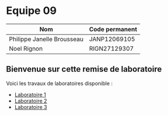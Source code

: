 # Equipe 09

|Nom|Code permanent|
|---|--------------|
|Philippe Janelle Brousseau|JANP12069105|
|Noel Rignon|RIGN27129307|

## Bienvenue sur cette remise de laboratoire

Voici les travaux de laboratoires disponible :

 - [Laboratoire 1](TP1/README.md)
 - [Laboratoire 2](TP2/README.md)
 - [Laboratoire 3](TP3/README.md)
